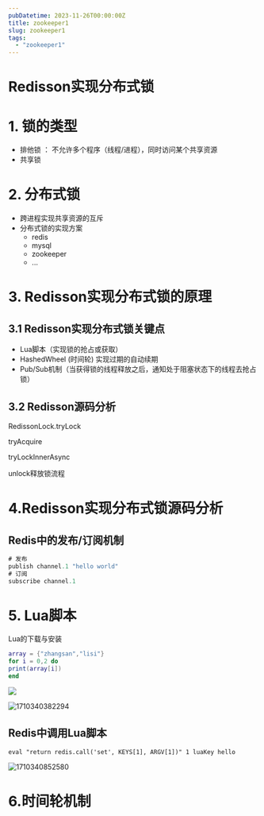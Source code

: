 ```yaml
---
pubDatetime: 2023-11-26T00:00:00Z
title: zookeeper1
slug: zookeeper1
tags:
  - "zookeeper1"
---
```

# Redisson实现分布式锁

# 1. 锁的类型 

* 排他锁 ： 不允许多个程序（线程/进程），同时访问某个共享资源
* 共享锁

# 2. 分布式锁

* 跨进程实现共享资源的互斥
* 分布式锁的实现方案
  * redis
  * mysql
  * zookeeper
  * ...

# 3. Redisson实现分布式锁的原理

## 3.1 Redisson实现分布式锁关键点

* Lua脚本（实现锁的抢占或获取）
* HashedWheel (时间轮) 实现过期的自动续期
* Pub/Sub机制（当获得锁的线程释放之后，通知处于阻塞状态下的线程去抢占锁）

## 3.2 Redisson源码分析

RedissonLock.tryLock

tryAcquire

tryLockInnerAsync

unlock释放锁流程

# 4.Redisson实现分布式锁源码分析

## Redis中的发布/订阅机制

```java
# 发布
publish channel.1 "hello world"
# 订阅    
subscribe channel.1 
```

# 5. Lua脚本

Lua的下载与安装

```lua
array = {"zhangsan","lisi"}
for i = 0,2 do 
print(array[i])
end 
```
![](./../../../../../public/img/note/Redisson实现分布式锁/Redisson实现分布式锁-1710492890933.png)

![1710340382294](C:\Users\lzc\AppData\Local\Temp\1710340382294.png)

## Redis中调用Lua脚本

```redis
eval "return redis.call('set', KEYS[1], ARGV[1])" 1 luaKey hello 
```

![1710340852580](C:\Users\lzc\AppData\Local\Temp\1710340852580.png)

# 6.时间轮机制